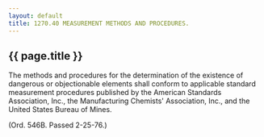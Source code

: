 ```yaml
---
layout: default 
title: 1270.40 MEASUREMENT METHODS AND PROCEDURES.
---
```


{{ page.title }}
----------------

The methods and procedures for the determination of the existence of
dangerous or objectionable elements shall conform to applicable standard
measurement procedures published by the American Standards Association,
Inc., the Manufacturing Chemists' Association, Inc., and the United
States Bureau of Mines.

(Ord. 546B. Passed 2-25-76.)
